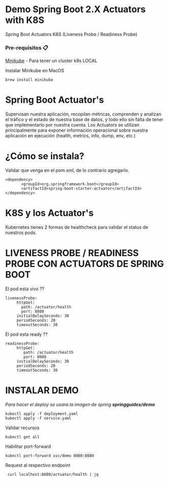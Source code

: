 # Demo Spring Boot 2.X Actuators with K8S
Spring Boot Actuators K8S (Liveness Probe / Readiness Probe)


### Pre-requisitos 📋

 [Minikube](https://kubernetes.io/es/docs/tasks/tools/install-minikube/) - Para tener un cluster k8s LOCAL

Instalar Minikube en MacOS

```
brew install minikube
```

# Spring Boot Actuator's

Supervisan nuestra aplicación, recopilan métricas, comprenden y analizan el tráfico y el estado de nuestra base de datos, y todo ello sin falta de tener que implementarlo por nuestra cuenta.
Los Actuators se utilizan principalmente para exponer información operacional sobre nuestra aplicación en ejecución (health, metrics, info, dump, env, etc.)

# ¿Cómo se instala?

Validar que venga en el pom.xml, de lo contrario agregarlo.

```
<dependency>
       <groupId>org.springframework.boot</groupId>
       <artifactId>spring-boot-starter-actuator</artifactId>
</dependency>
```

# K8S y los Actuator's

Kubernetes tienes 2 formas de healthcheck para validar el status de nuestros pods.

# LIVENESS PROBE / READINESS PROBE CON ACTUATORS DE SPRING BOOT

El pod esta vivo ??

```
livenessProbe:
     httpGet:
       path: /actuator/health
       port: 8080
     initialDelaySeconds: 30
     periodSeconds: 20
     timeoutSeconds: 30
```
El pod esta ready ??

```
readinessProbe:
     httpGet:
        path: /actuator/health
        port: 8080
     initialDelaySeconds: 30
     periodSeconds: 20
     timeoutSeconds: 30
```

# INSTALAR DEMO

_Para hacer el deploy se usara la imagen de spring **springguides/demo**_

```
kubectl apply -f deployment.yaml
kubectl apply -f service.yaml
```
Validar recursos
```
kubectl get all
```
Habilitar port-forward
```
kubectl port-forward svc/demo 8080:8080
```
Request al respectivo endpoint
```
 curl localhost:8080/actuator/health | jq
```

